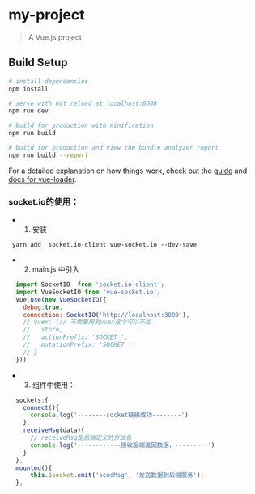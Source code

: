 # my-project

> A Vue.js project

## Build Setup

``` bash
# install dependencies
npm install

# serve with hot reload at localhost:8080
npm run dev

# build for production with minification
npm run build

# build for production and view the bundle analyzer report
npm run build --report
```

For a detailed explanation on how things work, check out the [guide](http://vuejs-templates.github.io/webpack/) and [docs for vue-loader](http://vuejs.github.io/vue-loader).


### socket.io的使用：
 - 1. 安装
  ```
   yarn add  socket.io-client vue-socket.io --dev-save
  ```
 - 2. main.js 中引入
```js
  import SocketIO  from 'socket.io-client';
  import VueSocketIO from 'vue-socket.io';
  Vue.use(new VueSocketIO({
    debug:true,
    connection: SocketIO('http://localhost:3000'),
    // vuex: {// 不需要用到vuex这个可以不加
    //   store,
    //   actionPrefix: 'SOCKET_',
    //   mutationPrefix: 'SOCKET_'
    // }
  }))
```
- 3. 组件中使用：
```js
  sockets:{
    connect(){
      console.log('--------socket链接成功--------')
    },
    receiveMsg(data){
      // receiveMsg是后端定义的方法名
      console.log('------------接收服端返回数据，---------')
    }
  },
  mounted(){
      this.$socket.emit('sendMsg', '发送数据到后端服务');
  },
```
